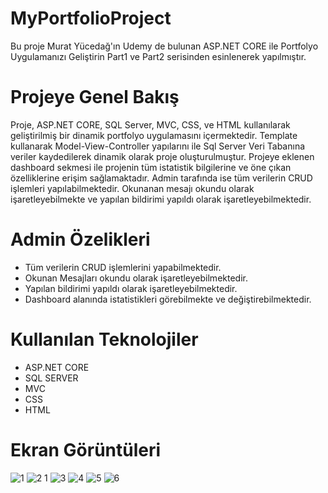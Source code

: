 # MyPortfolioProject
Bu proje Murat Yücedağ'ın Udemy de bulunan ASP.NET CORE ile Portfolyo Uygulamanızı Geliştirin Part1 ve Part2 serisinden esinlenerek yapılmıştır.

# Projeye Genel Bakış
Proje, ASP.NET CORE, SQL Server, MVC, CSS, ve HTML kullanılarak geliştirilmiş bir dinamik portfolyo uygulamasını içermektedir. Template kullanarak Model-View-Controller yapılarını ile Sql Server Veri Tabanına veriler kaydedilerek dinamik olarak proje oluşturulmuştur.
Projeye eklenen dashboard sekmesi ile projenin tüm istatistik bilgilerine ve öne çıkan özelliklerine erişim sağlamaktadır. Admin tarafında ise tüm verilerin CRUD işlemleri yapılabilmektedir. Okunanan mesajı okundu olarak işaretleyebilmekte ve yapılan bildirimi yapıldı olarak işaretleyebilmektedir.

# Admin Özelikleri
- Tüm verilerin CRUD işlemlerini yapabilmektedir.
- Okunan Mesajları okundu olarak işaretleyebilmektedir.
- Yapılan bildirimi yapıldı olarak işaretleyebilmektedir.
- Dashboard alanında istatistikleri görebilmekte ve değiştirebilmektedir.

# Kullanılan Teknolojiler
- ASP.NET CORE
- SQL SERVER
- MVC
- CSS
- HTML

# Ekran Görüntüleri
![1](https://github.com/user-attachments/assets/c9ca256a-2065-4c66-893b-011e36ca2ec8)
![2 1](https://github.com/user-attachments/assets/b2298082-f17d-487e-94e3-b3749aeef16c)
![3](https://github.com/user-attachments/assets/767b6529-7af9-4728-8fbb-d068d6c16eea)
![4](https://github.com/user-attachments/assets/9e1a4e84-13fb-4e72-b673-1a89b76074be)
![5](https://github.com/user-attachments/assets/6a874c47-6e36-4cec-abc4-10c1820774b5)
![6](https://github.com/user-attachments/assets/e576bb4c-5682-4558-975f-eef8f3c371a8)
